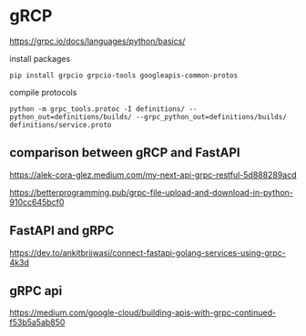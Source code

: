 # gRCP

https://grpc.io/docs/languages/python/basics/

install packages
```
pip install grpcio grpcio-tools googleapis-common-protos
```

compile protocols
```
python -m grpc_tools.protoc -I definitions/ --python_out=definitions/builds/ --grpc_python_out=definitions/builds/ definitions/service.proto
```

## comparison between gRCP and FastAPI
https://alek-cora-glez.medium.com/my-next-api-grpc-restful-5d888289acd

https://betterprogramming.pub/grpc-file-upload-and-download-in-python-910cc645bcf0

## FastAPI and gRPC
https://dev.to/ankitbrijwasi/connect-fastapi-golang-services-using-grpc-4k3d

## gRPC api
https://medium.com/google-cloud/building-apis-with-grpc-continued-f53b5a5ab850
